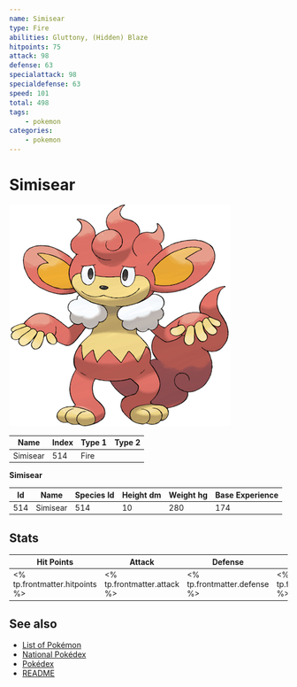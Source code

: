 ```yaml
---
name: Simisear
type: Fire
abilities: Gluttony, (Hidden) Blaze
hitpoints: 75
attack: 98
defense: 63
specialattack: 98
specialdefense: 63
speed: 101
total: 498
tags:
    - pokemon
categories:
    - pokemon
---
```


# Simisear


![Simisear](images/514.png)

| **Name** | **Index** | **Type 1** | **Type 2** |
|----|----|----|----|
| Simisear | 514 | Fire  |  |

**Simisear** 




| **Id** | **Name** | **Species Id** | **Height dm** | **Weight hg** | **Base Experience** |
|--------|----------|----------------|------------|------------|---------------------|
| 514 | Simisear | 514 | 10 | 280 | 174 |



## Stats

| **Hit Points** | **Attack** | **Defense** | **Special Attack** | **Special Defense** | **Speed** | **Total** |
|----------------|------------|-------------|--------------------|---------------------|-----------|-----------|
| <% tp.frontmatter.hitpoints %> | <% tp.frontmatter.attack %> | <% tp.frontmatter.defense %> | <% tp.frontmatter.specialattack %> | <% tp.frontmatter.specialdefense %> | <% tp.frontmatter.speed %> | <% tp.frontmatter.total %> |

## See also

- [List of Pokémon](../pokemon.md)
- [National Pokédex](../national_pokedex.md)
- [Pokédex](../pokedex.md)
- [README](../README.md)
